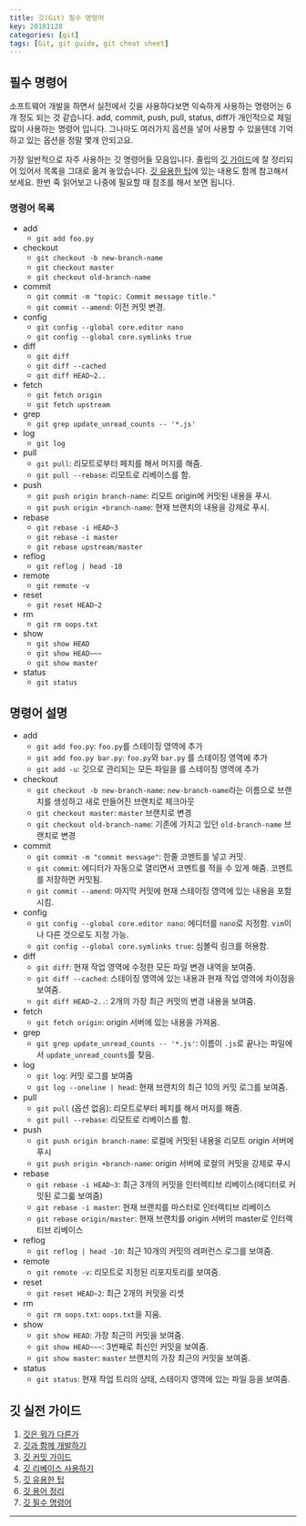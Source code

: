 ```yaml
---
title: 깃(Git) 필수 명령어
key: 20181128
categories: [git]
tags: [Git, git guide, git cheat sheet]
---
```

## 필수 명령어
소프트웨어 개발을 하면서 실전에서 깃을 사용하다보면 익숙하게 사용하는 명령어는 6개 정도 되는 것 같습니다. add, commit, push, pull, status, diff가 개인적으로 제일 많이 사용하는 명령어 입니다. 그나마도 여러가지 옵션을 넣어 사용할 수 있을텐데 기억하고 있는 옵션을 정말 몇개 안되고요.

가장 일반적으로 자주 사용하는 깃 명령어들 모음입니다. 줄립의 [깃 가이드](https://zulip.readthedocs.io/en/latest/git/cheat-sheet.html)에 잘 정리되어 있어서 목록을 그대로 옮겨 놓았습니다. [깃 유용한 팁](git/git-tips-you-need.html)에 있는 내용도 함께 참고해서 보세요. 한번 죽 읽어보고 나중에 필요할 때 참조를 해서 보면 됩니다.

### 명령어 목록
- add
    - `git add foo.py`
- checkout
    - `git checkout -b new-branch-name`
    - `git checkout master`
    - `git checkout old-branch-name`
- commit
    - `git commit -m "topic: Commit message title."`
    - `git commit --amend`: 이전 커밋 변경.
- config
    - `git config --global core.editor nano`
    - `git config --global core.symlinks true`
- diff
    - `git diff`
    - `git diff --cached`
    - `git diff HEAD~2..`
- fetch
    - `git fetch origin`
    - `git fetch upstream`
- grep
    - `git grep update_unread_counts -- '*.js'`
- log
    - `git log`
- pull
    - `git pull`: 리모트로부터 페치를 해서 머지를 해줌.
    - `git pull --rebase`: 리모트로 리베이스를 함.
- push
    - `git push origin branch-name`: 리모트 origin에 커밋된 내용을 푸시.
    - `git push origin +branch-name`: 현재 브랜치의 내용을 강제로 푸시.
- rebase
    - `git rebase -i HEAD~3`
    - `git rebase -i master`
    - `git rebase upstream/master`
- reflog
    - `git reflog | head -10`
- remote
    - `git remote -v`
- reset
    - `git reset HEAD~2`
- rm
    - `git rm oops.txt`
- show
    - `git show HEAD`
    - `git show HEAD~~~`
    - `git show master`
- status
    - `git status`

## 명령어 설명

- add
    - `git add foo.py`: `foo.py`를 스테이징 영역에 추가
    - `git add foo.py bar.py`: `foo.py`와 `bar.py` 를 스테이징 영역에 추가
    - `git add -u`: 깃으로 관리되는 모든 파일을 를 스테이징 영역에 추가
- checkout
    - `git checkout -b new-branch-name`: `new-branch-name`라는 이름으로 브랜치를 생성하고 새로 만들어진 브랜치로 체크아웃
    - `git checkout master`: `master` 브랜치로 변경
    - `git checkout old-branch-name`: 기존에 가지고 있던 `old-branch-name` 브랜치로 변경
- commit
    - `git commit -m "commit message"`: 한줄 코멘트를 넣고 커밋. 
    - `git commit`: 에디터가 자동으로 열리면서 코멘트를 적을 수 있게 해줌. 코멘트를 저장하면 커밋됨.
    - `git commit --amend`: 마지막 커밋에 현재 스테이징 영역에 있는 내용을 포함시킴.
- config
    - `git config --global core.editor nano`: 에디터를 `nano`로 지정함. `vim`이나 다른 것으로도 지정 가능.
    - `git config --global core.symlinks true`: 심볼릭 링크를 허용함.
- diff
    - `git diff`: 현재 작업 영역에 수정한 모든 파일 변경 내역을 보여줌.
    - `git diff --cached`: 스테이징 영역에 있는 내용과 현재 작업 영역에 차이점을 보여줌.
    - `git diff HEAD~2..`: 2개의 가장 최근 커밋의 변경 내용을 보여줌.
- fetch
    - `git fetch origin`: origin 서버에 있는 내용을 가져옴.
- grep
    - `git grep update_unread_counts -- '*.js'`: 이름이 `.js`로 끝나는 파일에서 `update_unread_counts`를 찾음.
- log
    - `git log`: 커밋 로그를 보여줌
    - `git log --oneline | head`: 현재 브랜치의 최근 10의 커밋 로그를 보여줌.
- pull
    - `git pull` (옵션 없음): 리모트로부터 페치를 해서 머지를 해줌.
    - `git pull --rebase`: 리모트로 리베이스를 함.
- push
    - `git push origin branch-name`: 로컬에 커밋된 내용을 리모트 origin 서버에 푸시
    - `git push origin +branch-name`: origin 서버에 로컬의 커밋을 강제로 푸시
- rebase
    - `git rebase -i HEAD~3`: 최근 3개의 커밋을 인터렉티브 리베이스(에디터로 커밋된 로그륿 보여줌)
    - `git rebase -i master`: 현재 브랜치를 마스터로 인터렉티브 리베이스
    - `git rebase origin/master`: 현재 브랜치를 origin 서버의 master로 인터렉티브 리베이스
- reflog
    - `git reflog | head -10`: 최근 10개의 커밋의 레퍼런스 로그를 보여줌.
- remote
    - `git remote -v`: 리모트로 지정된 리포지토리를 보여줌.
- reset
    - `git reset HEAD~2`: 최근 2개의 커밋을 리셋
- rm
    - `git rm oops.txt`: `oops.txt`을 지움.
- show
    - `git show HEAD`: 가장 최근의 커밋을 보여줌.
    - `git show HEAD~~~`: 3번째로 최신인 커밋을 보여줌.
    - `git show master`: `master` 브랜치의 가장 최근의 커밋을 보여줌.
- status
    - `git status`: 현재 작업 트리의 상태, 스테이지 영역에 있는 파일 등을 보여줌.


## 깃 실전 가이드
1. [깃은 뭐가 다른가](/git/how-git-is-different.html)
2. [깃과 함께 개발하기](/git/using-git-as-you-work.html)
3. [깃 커밋 가이드](/git/git-commit-discipline.html)
4. [깃 리베이스 사용하기](/git/git-rebase-workflow.html)
5. [깃 유용한 팁](/git/git-tips-you-need.html)
6. [깃 용어 정리](/git/important-git-terms.html)
7. [깃 필수 명령어](/git/git-cheat-sheet.html)

---
